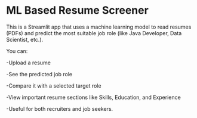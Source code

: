 # ML Based Resume Screener

This is a Streamlit app that uses a machine learning model to read resumes (PDFs) and predict the most suitable job role (like Java Developer, Data Scientist, etc.).

You can:

-Upload a resume

-See the predicted job role

-Compare it with a selected target role

-View important resume sections like Skills, Education, and Experience

-Useful for both recruiters and job seekers.
